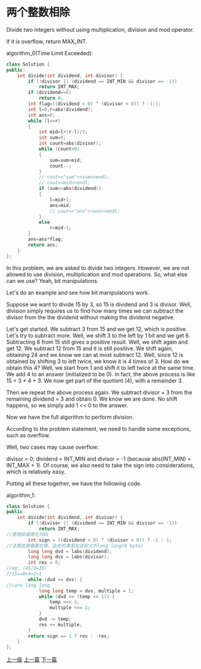 # 两个整数相除
 Divide two integers without using multiplication, division and mod operator.

If it is overflow, return MAX_INT.

algorithm_0(Time Limit Exceeded):
```c++
class Solution {
public:
    int divide(int dividend, int divisor) {
        if (!divisor || (dividend == INT_MIN && divisor == -1))
            return INT_MAX;
        if (dividend==0)
            return 0;
        int flag=((dividend < 0) ^ (divisor < 0)) ? -1:1;
        int l=0,r=abs(dividend);
        int ans=0;
        while (l<=r)
        {
            int mid=l+(r-l)/2;
            int sum=0;
            int count=abs(divisor);
            while (count>0)
            {
                sum=sum+mid;
                count--;
            }
            // cout<<"sum"<<sum<<endl;
            // cout<<mid<<endl;
            if (sum<=abs(dividend))
            {
                l=mid+1;
                ans=mid;
                // cout<<"ans"<<ans<<endl;
            }
            else
                r=mid-1;
        }
        ans=ans*flag;
        return ans;
    }
};

```

In this problem, we are asked to divide two integers. However, we are not allowed to use division, multiplication and mod operations. So, what else can we use? Yeah, bit manipulations.

Let's do an example and see how bit manipulations work.

Suppose we want to divide 15 by 3, so 15 is dividend and 3 is divisor. Well, division simply requires us to find how many times we can subtract the divisor from the the dividend without making the dividend negative.

Let's get started. We subtract 3 from 15 and we get 12, which is positive. Let's try to subtract more. Well, we shift 3 to the left by 1 bit and we get 6. Subtracting 6 from 15 still gives a positive result. Well, we shift again and get 12. We subtract 12 from 15 and it is still positive. We shift again, obtaining 24 and we know we can at most subtract 12. Well, since 12 is obtained by shifting 3 to left twice, we know it is 4 times of 3. How do we obtain this 4? Well, we start from 1 and shift it to left twice at the same time. We add 4 to an answer (initialized to be 0). In fact, the above process is like 15 = 3 * 4 + 3. We now get part of the quotient (4), with a remainder 3.

Then we repeat the above process again. We subtract divisor = 3 from the remaining dividend = 3 and obtain 0. We know we are done. No shift happens, so we simply add 1 << 0 to the answer.

Now we have the full algorithm to perform division.

According to the problem statement, we need to handle some exceptions, such as overflow.

Well, two cases may cause overflow:

divisor = 0;
dividend = INT_MIN and divisor = -1 (because abs(INT_MIN) = INT_MAX + 1).
Of course, we also need to take the sign into considerations, which is relatively easy.

Putting all these together, we have the following code.

algorithm_1:
```c++
class Solution {
public:
    int divide(int dividend, int divisor) {
        if (!divisor || (dividend == INT_MIN && divisor == -1))
            return INT_MAX;
//使用异或简化代码
        int sign = ((dividend < 0) ^ (divisor < 0)) ? -1 : 1;
//注意这里需要左移，此处的类型应该定义为long long(8 byte)
        long long dvd = labs(dividend);
        long long dvs = labs(divisor);
        int res = 0;
//eg: (45/3=15)
//15==8+4+2+1
        while (dvd >= dvs) {
//care long long
            long long temp = dvs, multiple = 1;
            while (dvd >= (temp << 1)) {
                temp <<= 1;
                multiple <<= 1;
            }
            dvd -= temp;
            res += multiple;
        }
        return sign == 1 ? res : -res;
    }
};
```

[上一级](base.md)
[上一篇](count_and_say.md)
[下一篇](generate_parentheses.md)
